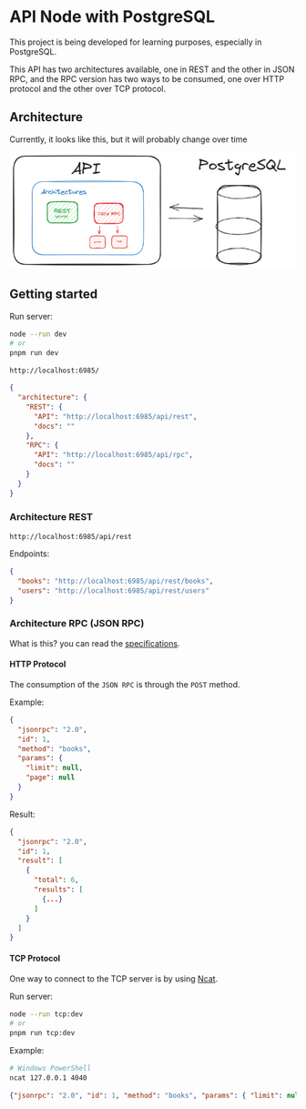 # API Node with PostgreSQL

This project is being developed for learning purposes, especially in PostgreSQL.

This API has two architectures available, one in REST and the other in JSON RPC, and the RPC version has two ways to be consumed, one over HTTP protocol and the other over TCP protocol.

## Architecture

Currently, it looks like this, but it will probably change over time

![Architecture](./architecture.jpg)

## Getting started

Run server:

```sh
node --run dev
# or
pnpm run dev
```

```
http://localhost:6985/
```

```json
{
  "architecture": {
    "REST": {
      "API": "http://localhost:6985/api/rest",
      "docs": ""
    },
    "RPC": {
      "API": "http://localhost:6985/api/rpc",
      "docs": ""
    }
  }
}
```

### Architecture REST

```
http://localhost:6985/api/rest
```

Endpoints:

```json
{
  "books": "http://localhost:6985/api/rest/books",
  "users": "http://localhost:6985/api/rest/users"
}
```

### Architecture RPC (JSON RPC)

What is this? you can read the [specifications](https://www.jsonrpc.org/specification).

#### HTTP Protocol

The consumption of the `JSON RPC` is through the `POST` method.

Example:

```json
{
  "jsonrpc": "2.0",
  "id": 1,
  "method": "books",
  "params": {
    "limit": null,
    "page": null
  }
}
```

Result:

```json
{
  "jsonrpc": "2.0",
  "id": 1,
  "result": [
    {
      "total": 6,
      "results": [
        {...}
      ]
    }
  ]
}
```

#### TCP Protocol

One way to connect to the TCP server is by using [Ncat](https://nmap.org/ncat/).

Run server:

```sh
node --run tcp:dev
# or
pnpm run tcp:dev
```

Example:

```sh
# Windows PowerShell
ncat 127.0.0.1 4040
```

```json
{"jsonrpc": "2.0", "id": 1, "method": "books", "params": { "limit": null, "page": null }}
```
